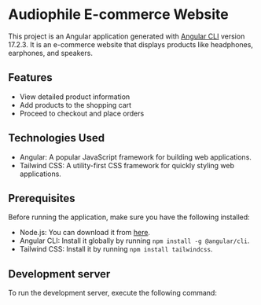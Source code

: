 # Audiophile E-commerce Website

This project is an Angular application generated with [Angular CLI](https://github.com/angular/angular-cli) version 17.2.3. It is an e-commerce website that displays products like headphones, earphones, and speakers.

## Features

- View detailed product information
- Add products to the shopping cart
- Proceed to checkout and place orders

## Technologies Used

- Angular: A popular JavaScript framework for building web applications.
- Tailwind CSS: A utility-first CSS framework for quickly styling web applications.

## Prerequisites

Before running the application, make sure you have the following installed:

- Node.js: You can download it from [here](https://nodejs.org).
- Angular CLI: Install it globally by running `npm install -g @angular/cli`.
- Tailwind CSS: Install it by running `npm install tailwindcss`.

## Development server

To run the development server, execute the following command: